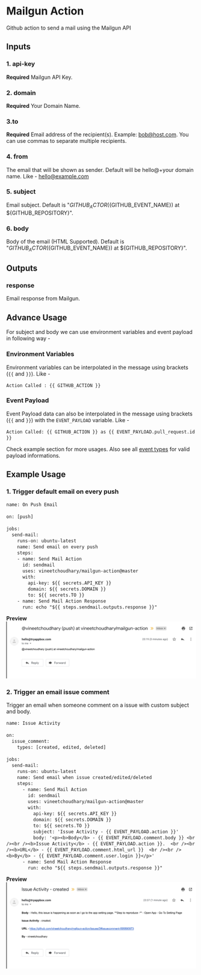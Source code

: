 # Mailgun Action
Github action to send a mail using the Mailgun API

## Inputs

### 1. api-key
**Required** Mailgun API Key.

### 2. domain
**Required** Your Domain Name.

### 3.to
**Required** Email address of the recipient(s). Example: bob@host.com. You can use commas to separate multiple recipients.

### 4. from
The email that will be shown as sender. Default will be hello@+your domain name. Like - hello@example.com

### 5. subject
Email subject. Default is "${GITHUB_ACTOR} (${GITHUB_EVENT_NAME}) at ${GITHUB_REPOSITORY}".

### 6. body
Body of the email (HTML Supported). Default is "${GITHUB_ACTOR} (${GITHUB_EVENT_NAME}) at ${GITHUB_REPOSITORY}".

## Outputs

### response
Email response from Mailgun.

## Advance Usage
For subject and body we can use environment variables and event payload in following way - 

### Environment Variables
Environment variables can be interpolated in the message using brackets (`{{` and `}}`). Like -
```
Action Called : {{ GITHUB_ACTION }}
```

### Event Payload
Event Payload data can also be interpolated in the message using brackets (`{{` and `}}`) with the `EVENT_PAYLOAD` variable. Like - 

```
Action Called: {{ GITHUB_ACTION }} as {{ EVENT_PAYLOAD.pull_request.id }}
```
Check example section for more usages. Also see all [event types](https://developer.github.com/v3/activity/events/types/) for valid payload informations.


## Example Usage

### 1. Trigger default email on every push

```
name: On Push Email

on: [push]

jobs:
  send-mail:
    runs-on: ubuntu-latest
    name: Send email on every push
    steps:
    - name: Send Mail Action
      id: sendmail
      uses: vineetchoudhary/mailgun-action@master
      with:
        api-key: ${{ secrets.API_KEY }}
        domain: ${{ secrets.DOMAIN }}
        to: ${{ secrets.TO }}
    - name: Send Mail Action Response
      run: echo "${{ steps.sendmail.outputs.response }}"
```

**Preview**
![](/docs/images/OnPush.png)

### 2. Trigger an email issue comment
Trigger an email when someone comment on a issue with custom subject and body.

```
name: Issue Activity

on:
  issue_comment:
    types: [created, edited, deleted]
    
jobs:
  send-mail:
    runs-on: ubuntu-latest
    name: Send email when issue created/edited/deleted
    steps:
      - name: Send Mail Action
        id: sendmail
        uses: vineetchoudhary/mailgun-action@master
        with:
          api-key: ${{ secrets.API_KEY }}
          domain: ${{ secrets.DOMAIN }}
          to: ${{ secrets.TO }}
          subject: 'Issue Activity - {{ EVENT_PAYLOAD.action }}'
          body: '<p><b>Body</b> - {{ EVENT_PAYLOAD.comment.body }} <br /><br /><b>Issue Activity</b> - {{ EVENT_PAYLOAD.action }}.  <br /><br /><b>URL</b> - {{ EVENT_PAYLOAD.comment.html_url }}  <br /><br /><b>By</b> - {{ EVENT_PAYLOAD.comment.user.login }}</p>' 
      - name: Send Mail Action Response
        run: echo "${{ steps.sendmail.outputs.response }}" 
```

**Preview**
![](/docs/images/IssueComment.png)
